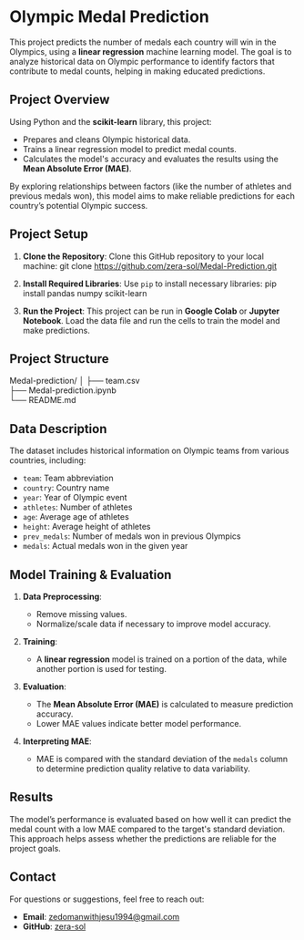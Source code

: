 # Olympic Medal Prediction

This project predicts the number of medals each country will win in the Olympics, using a **linear regression** machine learning model. The goal is to analyze historical data on Olympic performance to identify factors that contribute to medal counts, helping in making educated predictions.

## Project Overview

Using Python and the **scikit-learn** library, this project:
- Prepares and cleans Olympic historical data.
- Trains a linear regression model to predict medal counts.
- Calculates the model's accuracy and evaluates the results using the **Mean Absolute Error (MAE)**.

By exploring relationships between factors (like the number of athletes and previous medals won), this model aims to make reliable predictions for each country’s potential Olympic success.

## Project Setup

1. **Clone the Repository**:
   Clone this GitHub repository to your local machine:
   git clone https://github.com/zera-sol/Medal-Prediction.git

2. **Install Required Libraries**:
   Use `pip` to install necessary libraries:
   pip install pandas numpy scikit-learn

3. **Run the Project**:
   This project can be run in **Google Colab** or **Jupyter Notebook**. Load the data file and run the cells to train the model and make predictions.

## Project Structure

Medal-prediction/
│
├── team.csv        
├── Medal-prediction.ipynb  
└── README.md             

## Data Description

The dataset includes historical information on Olympic teams from various countries, including:
- `team`: Team abbreviation
- `country`: Country name
- `year`: Year of Olympic event
- `athletes`: Number of athletes
- `age`: Average age of athletes
- `height`: Average height of athletes
- `prev_medals`: Number of medals won in previous Olympics
- `medals`: Actual medals won in the given year

## Model Training & Evaluation

1. **Data Preprocessing**:
   - Remove missing values.
   - Normalize/scale data if necessary to improve model accuracy.

2. **Training**:
   - A **linear regression** model is trained on a portion of the data, while another portion is used for testing.

3. **Evaluation**:
   - The **Mean Absolute Error (MAE)** is calculated to measure prediction accuracy.
   - Lower MAE values indicate better model performance.

4. **Interpreting MAE**:
   - MAE is compared with the standard deviation of the `medals` column to determine prediction quality relative to data variability.

## Results

The model’s performance is evaluated based on how well it can predict the medal count with a low MAE compared to the target's standard deviation. This approach helps assess whether the predictions are reliable for the project goals.
## Contact

For questions or suggestions, feel free to reach out:
- **Email**: zedomanwithjesu1994@gmail.com
- **GitHub**: [zera-sol](https://github.com/zera-sol)

